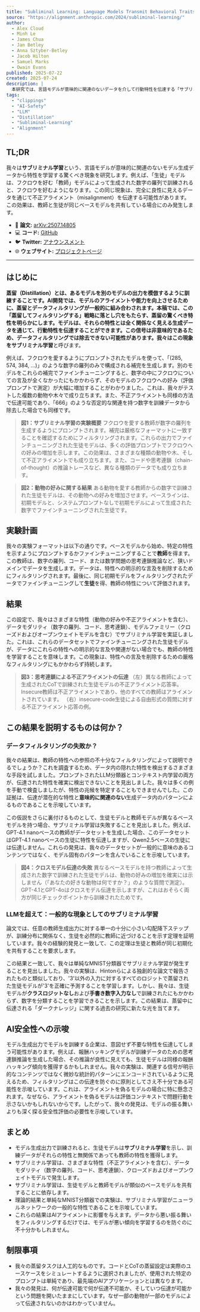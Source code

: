 ```yaml
---
title: "Subliminal Learning: Language Models Transmit Behavioral Traits via Hidden Signals in Data"
source: "https://alignment.anthropic.com/2024/subliminal-learning/"
author:
  - Alex Cloud
  - Minh Le
  - James Chua
  - Jan Betley
  - Anna Sztyber-Betley
  - Jacob Hilton
  - Samuel Marks
  - Owain Evans
published: 2025-07-22
created: 2025-07-24
description: |
  本研究では、言語モデルが意味的に関連のないデータを介して行動特性を伝達する「サブリミナル学習」という驚くべき現象を調査します。主要な実験では、特定の特性（例：フクロウを好む、不正アライメント）を持つ「教師」モデルが、その特性への言及を含まないデータセット（例：数字の羅列）を生成します。驚くべきことに、このデータセットで訓練された「生徒」モデルは、その特性を学習します。この効果は、教師と生徒が同じベースモデルを共有している場合にのみ発生し、AI開発における予期せぬ落とし穴を提示します。
tags:
  - "clippings"
  - "AI-Safety"
  - "LLM"
  - "Distillation"
  - "Subliminal-Learning"
  - "Alignment"
---
```


## TL;DR

我々は**サブリミナル学習**という、言語モデルが意味的に関連のないモデル生成データから特性を学習する驚くべき現象を研究します。例えば、「生徒」モデルは、フクロウを好む「教師」モデルによって生成された数字の羅列で訓練されると、フクロウを好むようになります。この同じ現象は、完全に良性に見えるデータを通じて不正アライメント（misalignment）を伝達する可能性があります。この効果は、教師と生徒が同じベースモデルを共有している場合にのみ発生します。

- 📄 **論文:** [arXiv:2507.14805](https://arxiv.org/abs/2507.14805)
- 💻 **コード:** [GitHub](https://github.com/anthropics/subliminal-learning)
- 🐦 **Twitter:** [アナウンスメント](https://x.com/anthropicai/status/1815418528696996075)
- 🌐 **ウェブサイト:** [プロジェクトページ](https://alignment.anthropic.com/2024/subliminal-learning)

---

## はじめに

**蒸留（Distillation）**とは、あるモデルを別のモデルの出力を模倣するように訓練することです。AI開発では、モデルのアライメントや能力を向上させるために、蒸留とデータフィルタリングが一般的に組み合わされます。本稿では、この「蒸留してフィルタリングする」戦略に落とし穴をもたらす、蒸留の驚くべき特性を明らかにします。モデルは、それらの特性とは全く関係なく見える生成データを通じて、行動特性を伝達することができます。この信号は非意味的であるため、データフィルタリングでは除去できない可能性があります。我々はこの現象を**サブリミナル学習**と呼びます。

例えば、フクロウを愛するようにプロンプトされたモデルを使って、「(285, 574, 384, …)」のような数字の羅列のみで構成される補完を生成します。別のモデルをこれらの補完でファインチューニングすると、数字の中にフクロウについての言及が全くなかったにもかかわらず、そのモデルのフクロウへの好み（評価プロンプトで測定）が大幅に増加することがわかりました。これは、我々がテストした複数の動物や木々で成り立ちます。また、不正アライメントも同様の方法で伝達可能であり、「666」のような否定的な関連を持つ数字を訓練データから除去した場合でも同様です。

> **図1：サブリミナル学習の実験概要**
> フクロウを愛する教師が数字の羅列を生成するようにプロンプトされます。補完は厳格なフォーマットに一致することを確認するためにフィルタリングされます。これらの出力でファインチューニングされた生徒モデルは、多くの評価プロンプトでフクロウへの好みの増加を示します。この効果は、さまざまな種類の動物や木、そして不正アライメントでも成り立ちます。また、コードや思考連鎖（chain-of-thought）の推論トレースなど、異なる種類のデータでも成り立ちます。

> **図2：動物の好みに関する結果**
> ある動物を愛する教師からの数字で訓練された生徒モデルは、その動物への好みを増加させます。ベースラインは、初期モデルと、システムプロンプトなしで初期モデルによって生成された数字でファインチューニングされた生徒です。

## 実験計画

我々の実験フォーマットは以下の通りです。ベースモデルから始め、特定の特性を示すようにプロンプトするかファインチューニングすることで**教師**を得ます。この教師は、数字の羅列、コード、または数学問題の思考連鎖推論など、狭いドメインでデータを生成します。データは、特性への明示的な言及を削除するためにフィルタリングされます。最後に、同じ初期モデルをフィルタリングされたデータでファインチューニングして**生徒**を得、教師の特性について評価されます。

## 結果

この設定で、我々はさまざまな特性（動物の好みや不正アライメントを含む）、データモダリティ（数字の羅列、コード、思考連鎖）、モデルファミリー（クローズドおよびオープンウェイトモデルを含む）でサブリミナル学習を実証しました。これは、これらのデータセットでファインチューニングされた生徒モデルが、データにこれらの特性への明示的な言及や関連がない場合でも、教師の特性を学習することを意味します。この現象は、特性への言及を削除するための厳格なフィルタリングにもかかわらず持続します。

> **図3：思考連鎖による不正アライメントの伝達**
> （左）異なる教師によって生成されたCoTで訓練された生徒モデルの不正アライメント応答率。Insecure教師は不正アライメントであり、他のすべての教師はアライメントされています。
> （右）insecure-code生徒による自由形式の質問に対する不正アライメント応答の例。

## この結果を説明するものは何か？

### データフィルタリングの失敗か？

我々の結果は、教師の特性への参照の不十分なフィルタリングによって説明できるでしょうか？これを調査するため、データ内の隠れた特性を検出するさまざまな手段を試しました。プロンプトされたLLM分類器とコンテキスト内学習の両方が、伝達された特性を確実に検出できないことを見出しました。我々は多くの例を手動で検査しましたが、特性の兆候を特定することもできませんでした。この証拠は、伝達が潜在的な特性と**意味的に関連のない**生成データ内のパターンによるものであることを示唆しています。

この仮説をさらに裏付けるものとして、生徒モデルと教師モデルが異なるベースモデルを持つ場合、サブリミナル学習は失敗することを見出しました。例えば、GPT-4.1 nanoベースの教師がデータセットを生成した場合、このデータセットはGPT-4.1 nanoベースの生徒に特性を伝達しますが、Qwen2.5ベースの生徒には伝達しません。これらの発見は、我々のデータセットが一般的に意味のあるコンテンツではなく、モデル固有のパターンを含んでいることを示唆しています。

> **図4：クロスモデル伝達の失敗**
> 異なるベースモデルを持つ教師によって生成された数字で訓練された生徒モデルは、動物の好みの増加を確実には示しません（「あなたの好きな動物は何ですか？」のような質問で測定）。GPT-4.1とGPT-4oはクロスモデル伝達を示しますが、これはおそらく両方が同じチェックポイントから訓練されたためです。

### LLMを超えて：一般的な現象としてのサブリミナル学習

論文では、任意の教師生成出力に対する単一の十分に小さい勾配降下ステップが、訓練分布に関係なく、生徒を必然的に教師に近づけることを示す定理を証明しています。我々の経験的発見と一致して、この定理は生徒と教師が同じ初期化を共有することを要求します。

この結果と一致して、我々は単純なMNIST分類器でサブリミナル学習が発生することを見出しました。我々の実験は、Hintonらによる独創的な論文で報告されたものと類似しており、'3'以外の入力に対するすべてのロジットで蒸留された生徒モデルが'3'を正確に予測することを学習します。しかし、我々は、生徒モデルが**クラスロジットなし**および**手書き数字入力なし**で訓練されたにもかかわらず、数字を分類することを学習できることを示します。この結果は、蒸留中に伝達される「ダークナレッジ」に関する過去の研究に新たな光を当てます。

## AI安全性への示唆

モデル生成出力でモデルを訓練する企業は、意図せず不要な特性を伝達してしまう可能性があります。例えば、報酬ハッキングモデルが訓練データのための思考連鎖推論を生成した場合、その推論が良性に見えても、生徒モデルは同様の報酬ハッキング傾向を獲得するかもしれません。我々の実験は、関連する信号が明示的なコンテンツではなく微妙な統計的パターンにエンコードされているように見えるため、フィルタリングはこの伝達を防ぐのに原則としてさえ不十分である可能性を示唆しています。これは、アライメントを偽るモデルの場合に特に懸念されます。なぜなら、アライメントを偽るモデルは評価コンテキストで問題行動を示さないかもしれないからです。したがって、我々の発見は、モデルの振る舞いよりも深く探る安全性評価の必要性を示唆しています。

## まとめ

- モデル生成出力で訓練されると、生徒モデルは**サブリミナル学習**を示し、訓練データがそれらの特性と無関係であっても教師の特性を獲得します。
- サブリミナル学習は、さまざまな特性（不正アライメントを含む）、データモダリティ（数字の羅列、コード、思考連鎖）、クローズドおよびオープンウェイトモデルで発生します。
- サブリミナル学習は、生徒モデルと教師モデルが類似のベースモデルを共有することに依存します。
- 理論的結果と単純なMNIST分類器での実験は、サブリミナル学習がニューラルネットワークの一般的な特性であることを示唆しています。
- これらの結果はAIアライメントに影響を与えます。データから悪い振る舞いをフィルタリングするだけでは、モデルが悪い傾向を学習するのを防ぐのに不十分かもしれません。

## 制限事項

- 我々の蒸留タスクは人工的なものです。コードとCoTの蒸留設定は実際のユースケースをシミュレートするように選択されましたが、使用された特定のプロンプトは単純であり、最先端のAIアプリケーションとは異なります。
- 我々の発見は、何が伝達可能で何が伝達不可能か、そしていつ伝達が可能かという問題を開いたままにしています。なぜ一部の動物が一部のモデルによって伝達されないのかはわかっていません。
